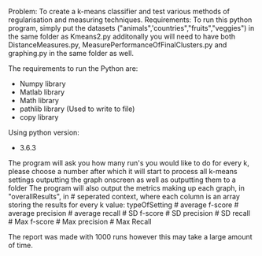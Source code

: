 Problem:
To create a k-means classifier and test various methods of regularisation and measuring techniques.
Requirements:
To run this python program, simply put the datasets ("animals",'countries","fruits","veggies") in the same folder as Kmeans2.py
additonally you will need to have both DistanceMeasures.py, MeasurePerformanceOfFinalClusters.py and graphing.py in the same
folder as well.

The requirements to run the Python are:
- Numpy library
- Matlab library
- Math library
- pathlib library (Used to write to file)
- copy library

Using python version:
- 3.6.3

The program will ask you how many run's you would like to do for every k, please choose a number
after which it will start to process all k-means settings outputting the graph onscreen as well as outputting them to a folder
The program will also output the metrics making up each graph, in "overallResults", in # seperated context, where each column is
an array storing the results for every k value:
typeOfSetting # average f-score # average precision # average recall # SD f-score # SD precision # SD recall # Max f-score # Max precision # Max Recall

The report was made with 1000 runs however this may take a large amount of time.